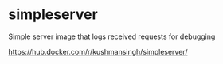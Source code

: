 # simpleserver
Simple server image that logs received requests for debugging

https://hub.docker.com/r/kushmansingh/simpleserver/
